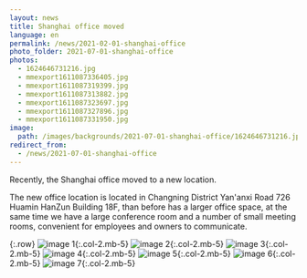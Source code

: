 ```yaml
---
layout: news
title: Shanghai office moved
language: en
permalink: /news/2021-02-01-shanghai-office
photo_folder: 2021-07-01-shanghai-office
photos:
  - 1624646731216.jpg
  - mmexport1611087336405.jpg
  - mmexport1611087319399.jpg
  - mmexport1611087313882.jpg
  - mmexport1611087323697.jpg
  - mmexport1611087327896.jpg
  - mmexport1611087331950.jpg
image:
  path: /images/backgrounds/2021-07-01-shanghai-office/1624646731216.jpg
redirect_from:
  - /news/2021-07-01-shanghai-office
---
```


Recently, the Shanghai office moved to a new location.

The new office location is located in Changning District Yan'anxi Road 726 Huamin HanZun Building 18F, than before has a larger office space, at the same time we have a large conference room and a number of small meeting rooms, convenient for employees and owners to communicate.

<!-- more -->


{:.row}
![image 1](/images/news/2021-07-01-shanghai-office/small--1624646731216.jpg "Image 1"){:.col-2.mb-5}
![image 2](/images/news/2021-07-01-shanghai-office/small--mmexport1611087336405.jpg "Image 2"){:.col-2.mb-5}
![image 3](/images/news/2021-07-01-shanghai-office/small--mmexport1611087319399.jpg "Image 3"){:.col-2.mb-5}
![image 4](/images/news/2021-07-01-shanghai-office/small--mmexport1611087313882.jpg "Image 4"){:.col-2.mb-5}
![image 5](/images/news/2021-07-01-shanghai-office/small--mmexport1611087323697.jpg "Image 5"){:.col-2.mb-5}
![image 6](/images/news/2021-07-01-shanghai-office/small--mmexport1611087327896.jpg "Image 6"){:.col-2.mb-5}
![image 7](/images/news/2021-07-01-shanghai-office/small--mmexport1611087331950.jpg "Image 7"){:.col-2.mb-5}
